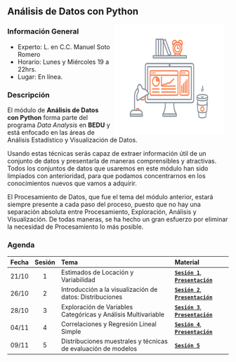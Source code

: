 ## Análisis de Datos con Python

<img src="imagenes/image.gif" align="right" height="250" width="250" hspace="10">

### Información General

- Experto: L. en C.C. Manuel Soto Romero
- Horario: Lunes y Miércoles 19 a 22hrs.
- Lugar:   En línea.

### Descripción

El módulo de __Análisis de Datos con Python__ forma parte del programa *Data Analysis* en __BEDU__ y está enfocado en las áreas de Análisis Estadístico y Visualización de Datos. 

Usando estas técnicas serás capaz de extraer información útil de un conjunto de datos y presentarla de maneras comprensibles y atractivas. Todos los conjuntos de datos que usaremos en este módulo han sido limpiados con anterioridad, para que podamos concentrarnos en los conocimientos nuevos que vamos a adquirir. 

El Procesamiento de Datos, que fue el tema del módulo anterior, estará siempre presente a cada paso del proceso, puesto que no hay una separación absoluta entre Procesamiento, Exploración, Análisis y Visualización. De todas maneras, se ha hecho un gran esfuerzo por eliminar la necesidad de Procesamiento lo más posible.

### Agenda

Fecha | Sesión | Tema                                 | Material |
------| :----: | :------------------------------------| :------- |
21/10 | 1      | Estimados de Locación y Variabilidad | [**`Sesión 1`**](sesion01/README.md), [**`Presentación`**](presentaciones/adpp01.pdf) |
26/10 | 2      | Introducción a la visualización de datos: Distribuciones | [**`Sesión 2`**](sesion02/README.md), [**`Presentación`**](presentaciones/adpp02.pdf) |
28/10 | 3      | Exploración de Variables Categóricas y Análisis Multivariable | [**`Sesión 3`**](sesion03/README.md), [**`Presentación`**](presentaciones/adpp03.pdf) |
04/11 | 4      | Correlaciones y Regresión Lineal Simple | [**`Sesión 4`**](sesion04/README.md), [**`Presentación`**](presentaciones/adpp04.pdf) |
09/11 | 5      | Distribuciones muestrales y técnicas de evaluación de modelos | [**`Sesión 5`**](sesion05/README.md) |
